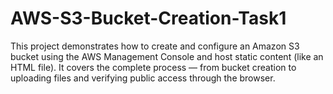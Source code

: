 # AWS-S3-Bucket-Creation-Task1
This project demonstrates how to create and configure an Amazon S3 bucket using the AWS Management Console and host static content (like an HTML file). It covers the complete process — from bucket creation to uploading files and verifying public access through the browser.
